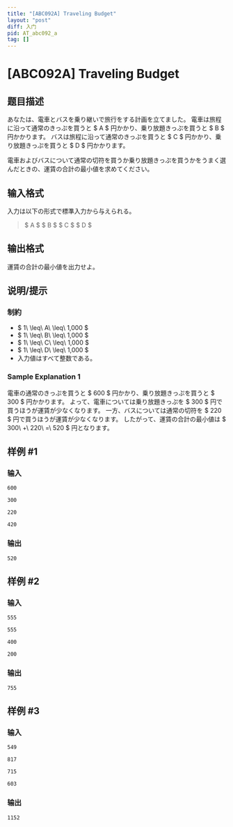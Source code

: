 ```yaml
---
title: "[ABC092A] Traveling Budget"
layout: "post"
diff: 入门
pid: AT_abc092_a
tag: []
---
```


# [ABC092A] Traveling Budget

## 题目描述

[problemUrl]: https://atcoder.jp/contests/abc092/tasks/abc092_a

あなたは、電車とバスを乗り継いで旅行をする計画を立てました。 電車は旅程に沿って通常のきっぷを買うと $ A $ 円かかり、乗り放題きっぷを買うと $ B $ 円かかります。 バスは旅程に沿って通常のきっぷを買うと $ C $ 円かかり、乗り放題きっぷを買うと $ D $ 円かかります。

電車およびバスについて通常の切符を買うか乗り放題きっぷを買うかをうまく選んだときの、運賃の合計の最小値を求めてください。

## 输入格式

入力は以下の形式で標準入力から与えられる。

> $ A $ $ B $ $ C $ $ D $

## 输出格式

運賃の合計の最小値を出力せよ。

## 说明/提示

### 制約

- $ 1\ \leq\ A\ \leq\ 1,000 $
- $ 1\ \leq\ B\ \leq\ 1,000 $
- $ 1\ \leq\ C\ \leq\ 1,000 $
- $ 1\ \leq\ D\ \leq\ 1,000 $
- 入力値はすべて整数である。

### Sample Explanation 1

電車の通常のきっぷを買うと $ 600 $ 円かかり、乗り放題きっぷを買うと $ 300 $ 円かかります。 よって、電車については乗り放題きっぷを $ 300 $ 円で買うほうが運賃が少なくなります。 一方、バスについては通常の切符を $ 220 $ 円で買うほうが運賃が少なくなります。 したがって、運賃の合計の最小値は $ 300\ +\ 220\ =\ 520 $ 円となります。

## 样例 #1

### 输入

```
600
300
220
420
```

### 输出

```
520
```

## 样例 #2

### 输入

```
555
555
400
200
```

### 输出

```
755
```

## 样例 #3

### 输入

```
549
817
715
603
```

### 输出

```
1152
```

